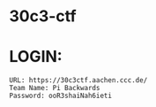 30c3-ctf
========

LOGIN:
=
```
URL: https://30c3ctf.aachen.ccc.de/
Team Name: Pi Backwards
Password: ooR3shaiNah6ieti
```
